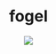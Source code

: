 <h1 align="center">  fogel </h1>

  

<p align="center">
  <a href="https://skillicons.dev">
    <img src="https://skillicons.dev/icons?i=git,css,discord,figma,github,html,idea,js,linux,arch,vscode,netes&perline=14" />
  </a>
</p>


